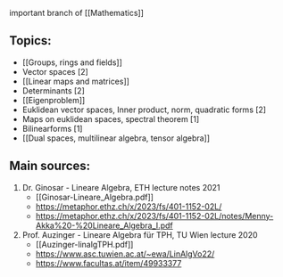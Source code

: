 important branch of [[Mathematics]]


## Topics:
- [[Groups, rings and fields]]
- Vector spaces [2]
- [[Linear maps and matrices]]
- Determinants [2]
- [[Eigenproblem]]
- Euklidean vector spaces, Inner product, norm, quadratic forms [2]
- Maps on euklidean spaces, spectral theorem [1]
- Bilinearforms [1]
- [[Dual spaces, multilinear algebra, tensor algebra]] 


## Main sources:
1. Dr. Ginosar - Lineare Algebra, ETH lecture notes 2021
	- [[Ginosar-Lineare_Algebra.pdf]]
	- https://metaphor.ethz.ch/x/2023/fs/401-1152-02L/
	- https://metaphor.ethz.ch/x/2023/fs/401-1152-02L/notes/Menny-Akka%20-%20Lineare_Algebra_I.pdf
2. Prof. Auzinger - Lineare Algebra für TPH, TU Wien lecture 2020
	- [[Auzinger-linalgTPH.pdf]]
	- https://www.asc.tuwien.ac.at/~ewa/LinAlgVo22/
	- https://www.facultas.at/item/49933377

